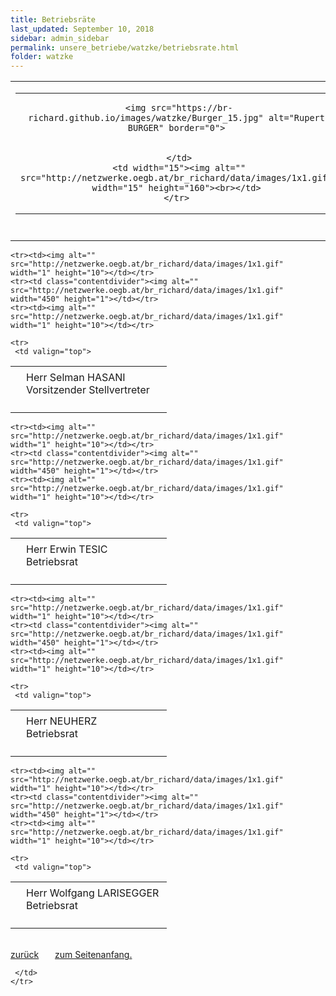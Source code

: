 ```yaml
---
title: Betriebsräte
last_updated: September 10, 2018
sidebar: admin_sidebar
permalink: unsere_betriebe/watzke/betriebsrate.html
folder: watzke
---
```


<tbody><tr>
     <td valign="top">
<!-- cacheInfo : 77f965987b338c334dae20edcd8d1b7a -->
<table cellpadding="0" cellspacing="0" border="0" summary="">
 <tbody><tr>
  <td valign="top" class="lauftext">
   <table cellpadding="0" cellspacing="0" border="0" summary="">
    <tbody><tr>
     <td width="217" class="kontaktimage" align="center" valign="middle">
     
     <img src="https://br-richard.github.io/images/watzke/Burger_15.jpg" alt="Rupert BURGER" border="0">
     
		 
     </td>
     <td width="15"><img alt="" src="http://netzwerke.oegb.at/br_richard/data/images/1x1.gif" width="15" height="160"><br></td>
    </tr>
   </tbody></table>
  </td>
  <td valign="top" class="lauftext" width="217">
   <img alt="" src="http://netzwerke.oegb.at/br_richard/data/images/1x1.gif" width="1" height="5"><br>
   <span class="kontaktname">Herr Rupert BURGER </span><br>
   <span class="kontaktfunktion">Vorsitzender</span><br>
   <br>Langegg-Ort 45<br>
   8302 Nestelbach
   <br>Tel.: +43-664 814 14 11
   
   <br><a href="mailto:rupert.burger@outlook.com" class="kontaktemail">rupert.burger@outlook.com</a>
  </td>
 </tr>
 <tr><td colpspan="2"><img alt="" src="http://netzwerke.oegb.at/br_richard/data/images/1x1.gif" width="1" height="5"></td></tr>
 
 <tr><td colpspan="2"><img alt="" src="http://netzwerke.oegb.at/br_richard/data/images/1x1.gif" width="1" height="5"></td></tr>
 
 
</tbody></table><!-- R:0.011853933334351  --></td>
    </tr>


    <tr><td><img alt="" src="http://netzwerke.oegb.at/br_richard/data/images/1x1.gif" width="1" height="10"></td></tr>
    <tr><td class="contentdivider"><img alt="" src="http://netzwerke.oegb.at/br_richard/data/images/1x1.gif" width="450" height="1"></td></tr>
    <tr><td><img alt="" src="http://netzwerke.oegb.at/br_richard/data/images/1x1.gif" width="1" height="10"></td></tr>

    <tr>
     <td valign="top">
<!-- cacheInfo : be53beeeb5cb507a47c1859ffe075a86 -->
<table cellpadding="0" cellspacing="0" border="0" summary="">
 <tbody><tr>
  <td valign="top" class="lauftext">
   
  </td>
  <td valign="top" class="lauftext" width="217">
   <img alt="" src="http://netzwerke.oegb.at/br_richard/data/images/1x1.gif" width="1" height="5"><br>
   <span class="kontaktname">Herr Selman HASANI </span><br>
   <span class="kontaktfunktion">Vorsitzender Stellvertreter</span><br>
   
   
   
   
   
  </td>
 </tr>
 <tr><td colpspan="2"><img alt="" src="http://netzwerke.oegb.at/br_richard/data/images/1x1.gif" width="1" height="5"></td></tr>
 
 <tr><td colpspan="2"><img alt="" src="http://netzwerke.oegb.at/br_richard/data/images/1x1.gif" width="1" height="5"></td></tr>
 
 
</tbody></table><!-- R:0.017701148986816  --></td>
    </tr>


    <tr><td><img alt="" src="http://netzwerke.oegb.at/br_richard/data/images/1x1.gif" width="1" height="10"></td></tr>
    <tr><td class="contentdivider"><img alt="" src="http://netzwerke.oegb.at/br_richard/data/images/1x1.gif" width="450" height="1"></td></tr>
    <tr><td><img alt="" src="http://netzwerke.oegb.at/br_richard/data/images/1x1.gif" width="1" height="10"></td></tr>

    <tr>
     <td valign="top">
<!-- cacheInfo : dba5070bb8f79f7578865fffa7a85d0a -->
<table cellpadding="0" cellspacing="0" border="0" summary="">
 <tbody><tr>
  <td valign="top" class="lauftext">
   
  </td>
  <td valign="top" class="lauftext" width="217">
   <img alt="" src="http://netzwerke.oegb.at/br_richard/data/images/1x1.gif" width="1" height="5"><br>
   <span class="kontaktname">Herr Erwin TESIC </span><br>
   <span class="kontaktfunktion">Betriebsrat</span><br>
   
   
   
   
   
  </td>
 </tr>
 <tr><td colpspan="2"><img alt="" src="http://netzwerke.oegb.at/br_richard/data/images/1x1.gif" width="1" height="5"></td></tr>
 
 <tr><td colpspan="2"><img alt="" src="http://netzwerke.oegb.at/br_richard/data/images/1x1.gif" width="1" height="5"></td></tr>
 
 
</tbody></table><!-- R:0.017551898956299  --></td>
    </tr>


    <tr><td><img alt="" src="http://netzwerke.oegb.at/br_richard/data/images/1x1.gif" width="1" height="10"></td></tr>
    <tr><td class="contentdivider"><img alt="" src="http://netzwerke.oegb.at/br_richard/data/images/1x1.gif" width="450" height="1"></td></tr>
    <tr><td><img alt="" src="http://netzwerke.oegb.at/br_richard/data/images/1x1.gif" width="1" height="10"></td></tr>

    <tr>
     <td valign="top">
<!-- cacheInfo : a99f2c2a5fe7fa9c7e1de5a16fb6a6d4 -->
<table cellpadding="0" cellspacing="0" border="0" summary="">
 <tbody><tr>
  <td valign="top" class="lauftext">
   
  </td>
  <td valign="top" class="lauftext" width="217">
   <img alt="" src="http://netzwerke.oegb.at/br_richard/data/images/1x1.gif" width="1" height="5"><br>
   <span class="kontaktname">Herr NEUHERZ </span><br>
   <span class="kontaktfunktion">Betriebsrat</span><br>
   
   
   
   
   
  </td>
 </tr>
 <tr><td colpspan="2"><img alt="" src="http://netzwerke.oegb.at/br_richard/data/images/1x1.gif" width="1" height="5"></td></tr>
 
 <tr><td colpspan="2"><img alt="" src="http://netzwerke.oegb.at/br_richard/data/images/1x1.gif" width="1" height="5"></td></tr>
 
 
</tbody></table><!-- R:0.018794059753418  --></td>
    </tr>


    <tr><td><img alt="" src="http://netzwerke.oegb.at/br_richard/data/images/1x1.gif" width="1" height="10"></td></tr>
    <tr><td class="contentdivider"><img alt="" src="http://netzwerke.oegb.at/br_richard/data/images/1x1.gif" width="450" height="1"></td></tr>
    <tr><td><img alt="" src="http://netzwerke.oegb.at/br_richard/data/images/1x1.gif" width="1" height="10"></td></tr>

    <tr>
     <td valign="top">
<!-- cacheInfo : 28c3422e944812ba98685cb0d3484066 -->
<table cellpadding="0" cellspacing="0" border="0" summary="">
 <tbody><tr>
  <td valign="top" class="lauftext">
   
  </td>
  <td valign="top" class="lauftext" width="217">
   <img alt="" src="http://netzwerke.oegb.at/br_richard/data/images/1x1.gif" width="1" height="5"><br>
   <span class="kontaktname">Herr Wolfgang LARISEGGER </span><br>
   <span class="kontaktfunktion">Betriebsrat</span><br>
   
   
   
   
   
  </td>
 </tr>
 <tr><td colpspan="2"><img alt="" src="http://netzwerke.oegb.at/br_richard/data/images/1x1.gif" width="1" height="5"></td></tr>
 
 <tr><td colpspan="2"><img alt="" src="http://netzwerke.oegb.at/br_richard/data/images/1x1.gif" width="1" height="5"></td></tr>
 
 
</tbody></table><!-- R:0.018050193786621  --></td>
    </tr>
<tr><td><img alt="" src="http://netzwerke.oegb.at/br_richard/data/images/1x1.gif" width="1" height="10"></td></tr>
    <tr><td class="contentdivider"><img alt="" src="http://netzwerke.oegb.at/br_richard/data/images/1x1.gif" width="450" height="1"></td></tr>
    <tr>
     <td align="right">
      <a href="http://netzwerke.oegb.at/br_richard/ContentServer?pagename=Netzwerke/Index&amp;nw=br_richard&amp;L0=09f4097c90ebcea3e938110a15ea960b&amp;L1=a6aeffb1e12afbfef9f3e760d3ca2da5&amp;L2=f78b8b71679869bf9b153efbcd2cf6c3&amp;" class="quick_nav_bold"><img alt="" src="http://netzwerke.oegb.at/br_richard/data/images/contentarrowleft.gif" width="8" height="11" border="0">zurück</a>&nbsp; &nbsp;
      <a href="#top" class="quick_nav_bold"><img alt="" src="http://netzwerke.oegb.at/br_richard/data/images/contentarrowup.gif" width="10" height="11" border="0">zum Seitenanfang.</a>&nbsp; &nbsp;
      
      
     </td>
    </tr>
   </tbody>
